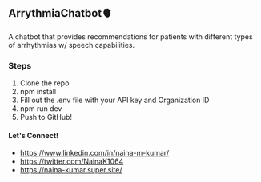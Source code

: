 ## ArrythmiaChatbot🫀
A chatbot that provides recommendations for patients with different types of arrhythmias w/ speech capabilities. 

### Steps
1. Clone the repo
2. npm install
3. Fill out the .env file with your API key and Organization ID
4. npm run dev
5. Push to GitHub!

#### Let's Connect!
- https://www.linkedin.com/in/naina-m-kumar/
- https://twitter.com/NainaK1064
- https://naina-kumar.super.site/

